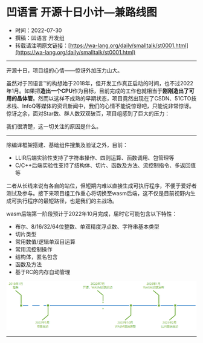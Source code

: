 # 凹语言 开源十日小计—兼路线图

- 时间：2022-07-30
- 撰稿：凹语言 开发组
- 转载请注明原文链接：[https://wa-lang.org/daily/smalltalk/st0001.html](https://wa-lang.org/daily/smalltalk/st0001.html)

---

开源十日，项目组的心情——惊讶外加压力山大。

虽然对于凹语言™的构想始于2018年，但开发工作真正启动的时间，也不过2022年1月。如果把**造出一个CPU**作为目标，目前完成的工作也就相当于**刚刚造出了可用的晶体管**。然而以这样不成熟的早期状态，项目竟然出现在了CSDN、51CTO技术栈、InfoQ等媒体的资讯新闻中，我们的心情不能说惊讶吧，只能说非常惊讶。惊讶之余，面对Star数、群人数双双破百，项目组感到了巨大的压力：

我们很清楚，这一切关注的原因是什么。

---

除编译框架搭建、基础组件搜集及验证之外，目前：

- LLIR后端实验性支持了字符串操作、四则运算、函数调用、包管理等
- C/C++后端实验性支持了结构体、切片、函数及方法、流控制指令、多返回值等

二者从长线来说有各自的站位，但短期内难以直接生成可执行程序，不便于爱好者测试及参与。接下来项目组工作重心将切换至wasm后端，这不仅是目前视野内生成可执行程序的最短路径，也是我们的主战场。

wasm后端第一阶段预计于2022年10月完成，届时它可能包含以下特性：

- 布尔、8/16/32/64位整数、单双精度浮点数、字符串基本类型
- 切片类型
- 常用数值/逻辑单双目运算
- 常用流控制操作
- 结构体，匿名包含
- 函数及方法
- 基于RC的内存自动管理


![线路图](/st0001.png)

---


